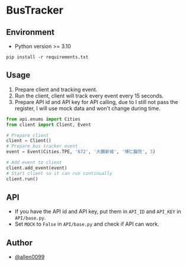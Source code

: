 # BusTracker

## Environment

- Python version >= 3.10

```shell
pip install -r requirements.txt
```

## Usage

1. Prepare client and tracking event.
2. Run the client, client will track every event every 15 seconds.
3. Prepare API id and API key for API calling, 
due to I still not pass the register, 
I will use mock data and won't change during time.

```python
from api.enums import Cities
from client import Client, Event

# Prepare client
client = Client()
# Prepare bus tracker event
event = Event(Cities.TPE, '672', '大鵬新城', '博仁醫院', 3)

# Add event to client
client.add_event(event)
# Start client so it can run continually
client.run()
```

## API

- If you have the API id and API key, put them in `API_ID` and `API_KEY` in `API/base.py`.
- Set `MOCK` to `False` in `API/base.py` and check if API can work.

## Author

- [@allen0099][github]

[github]: https://github.com/allen0099